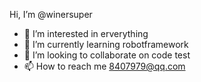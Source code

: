  Hi, I’m @winersuper
- 👀 I’m interested in erverything
- 🌱 I’m currently learning robotframework 
- 💞️ I’m looking to collaborate on code test
- 📫 How to reach me 8407979@qq.com

<!---
winersuper/winersuper is a ✨ special ✨ repository because its `README.md` (this file) appears on your GitHub profile.
You can click the Preview link to take a look at your changes.
--->
